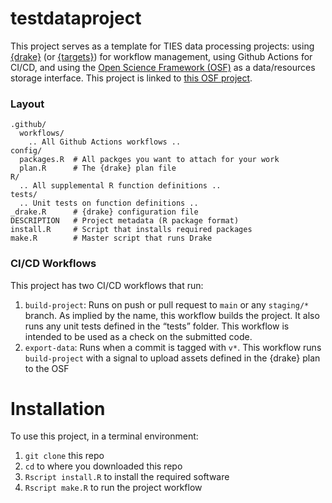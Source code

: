 
<!-- README.md is generated from README.Rmd. Please edit that file -->

# testdataproject

This project serves as a template for TIES data processing projects:
using [{drake}](https://github.com/ropensci/drake) (or
[{targets}](https://github.com/ropensci/targets)) for workflow
management, using Github Actions for CI/CD, and using the [Open Science
Framework (OSF)](https://osf.io) as a data/resources storage interface.
This project is linked to [this OSF project](https://osf.io/p74bc/).

### Layout

    .github/
      workflows/
        .. All Github Actions workflows ..
    config/
      packages.R  # All packges you want to attach for your work
      plan.R      # The {drake} plan file
    R/
      .. All supplemental R function definitions ..
    tests/
      .. Unit tests on function definitions ..
    _drake.R      # {drake} configuration file
    DESCRIPTION   # Project metadata (R package format)
    install.R     # Script that installs required packages
    make.R        # Master script that runs Drake

### CI/CD Workflows

This project has two CI/CD workflows that run:

1.  `build-project`: Runs on push or pull request to `main` or any
    `staging/*` branch. As implied by the name, this workflow builds the
    project. It also runs any unit tests defined in the “tests” folder.
    This workflow is intended to be used as a check on the submitted
    code.
2.  `export-data`: Runs when a commit is tagged with `v*`. This workflow
    runs `build-project` with a signal to upload assets defined in the
    {drake} plan to the OSF

# Installation

To use this project, in a terminal environment:

1.  `git clone` this repo
2.  `cd` to where you downloaded this repo
3.  `Rscript install.R` to install the required software
4.  `Rscript make.R` to run the project workflow
